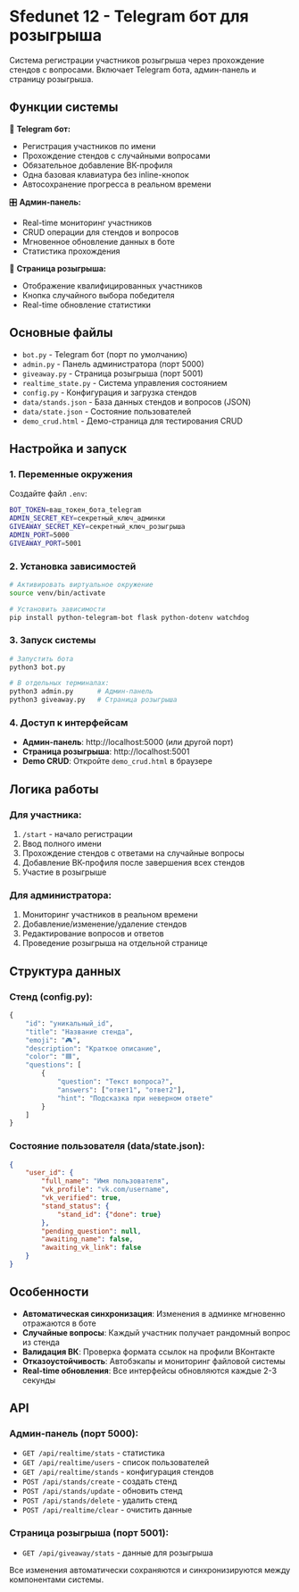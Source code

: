 # Sfedunet 12 - Telegram бот для розыгрыша

Система регистрации участников розыгрыша через прохождение стендов с вопросами. Включает Telegram бота, админ-панель и страницу розыгрыша.

## Функции системы

🎯 **Telegram бот:**
- Регистрация участников по имени
- Прохождение стендов с случайными вопросами
- Обязательное добавление ВК-профиля
- Одна базовая клавиатура без inline-кнопок
- Автосохранение прогресса в реальном времени

🎛️ **Админ-панель:**
- Real-time мониторинг участников
- CRUD операции для стендов и вопросов
- Мгновенное обновление данных в боте
- Статистика прохождения

🎁 **Страница розыгрыша:**
- Отображение квалифицированных участников
- Кнопка случайного выбора победителя
- Real-time обновление статистики

## Основные файлы

- `bot.py` - Telegram бот (порт по умолчанию)
- `admin.py` - Панель администратора (порт 5000)
- `giveaway.py` - Страница розыгрыша (порт 5001)
- `realtime_state.py` - Система управления состоянием
- `config.py` - Конфигурация и загрузка стендов
- `data/stands.json` - База данных стендов и вопросов (JSON)
- `data/state.json` - Состояние пользователей
- `demo_crud.html` - Демо-страница для тестирования CRUD

## Настройка и запуск

### 1. Переменные окружения

Создайте файл `.env`:
```bash
BOT_TOKEN=ваш_токен_бота_telegram
ADMIN_SECRET_KEY=секретный_ключ_админки
GIVEAWAY_SECRET_KEY=секретный_ключ_розыгрыша
ADMIN_PORT=5000
GIVEAWAY_PORT=5001
```

### 2. Установка зависимостей

```bash
# Активировать виртуальное окружение
source venv/bin/activate

# Установить зависимости
pip install python-telegram-bot flask python-dotenv watchdog
```

### 3. Запуск системы

```bash
# Запустить бота
python3 bot.py

# В отдельных терминалах:
python3 admin.py      # Админ-панель
python3 giveaway.py   # Страница розыгрыша
```

### 4. Доступ к интерфейсам

- **Админ-панель**: http://localhost:5000 (или другой порт)
- **Страница розыгрыша**: http://localhost:5001
- **Demo CRUD**: Откройте `demo_crud.html` в браузере

## Логика работы

### Для участника:
1. `/start` - начало регистрации
2. Ввод полного имени
3. Прохождение стендов с ответами на случайные вопросы
4. Добавление ВК-профиля после завершения всех стендов
5. Участие в розыгрыше

### Для администратора:
1. Мониторинг участников в реальном времени
2. Добавление/изменение/удаление стендов
3. Редактирование вопросов и ответов
4. Проведение розыгрыша на отдельной странице

## Структура данных

### Стенд (config.py):
```python
{
    "id": "уникальный_id",
    "title": "Название стенда",
    "emoji": "🎮",
    "description": "Краткое описание",
    "color": "🟦",
    "questions": [
        {
            "question": "Текст вопроса?",
            "answers": ["ответ1", "ответ2"],
            "hint": "Подсказка при неверном ответе"
        }
    ]
}
```

### Состояние пользователя (data/state.json):
```json
{
    "user_id": {
        "full_name": "Имя пользователя",
        "vk_profile": "vk.com/username",
        "vk_verified": true,
        "stand_status": {
            "stand_id": {"done": true}
        },
        "pending_question": null,
        "awaiting_name": false,
        "awaiting_vk_link": false
    }
}
```

## Особенности

- **Автоматическая синхронизация**: Изменения в админке мгновенно отражаются в боте
- **Случайные вопросы**: Каждый участник получает рандомный вопрос из стенда
- **Валидация ВК**: Проверка формата ссылок на профили ВКонтакте
- **Отказоустойчивость**: Автобэкапы и мониторинг файловой системы
- **Real-time обновления**: Все интерфейсы обновляются каждые 2-3 секунды

## API

### Админ-панель (порт 5000):
- `GET /api/realtime/stats` - статистика
- `GET /api/realtime/users` - список пользователей
- `GET /api/realtime/stands` - конфигурация стендов
- `POST /api/stands/create` - создать стенд
- `POST /api/stands/update` - обновить стенд
- `POST /api/stands/delete` - удалить стенд
- `POST /api/realtime/clear` - очистить данные

### Страница розыгрыша (порт 5001):
- `GET /api/giveaway/stats` - данные для розыгрыша

Все изменения автоматически сохраняются и синхронизируются между компонентами системы.